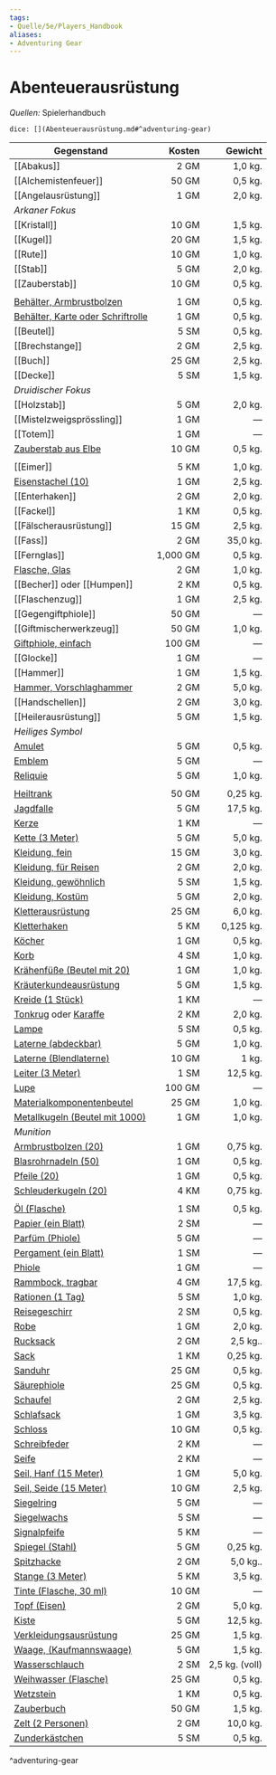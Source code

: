 ```yaml
---
tags:
- Quelle/5e/Players_Handbook
aliases:
- Adventuring Gear
---
```

# Abenteuerausrüstung
_Quellen:_ Spielerhandbuch

`dice: [](Abenteuerausrüstung.md#^adventuring-gear)`

| Gegenstand                                                                               |   Kosten |        Gewicht |
| ---------------------------------------------------------------------------------------- | --------:| --------------:|
| [[Abakus]]                                                                               |     2 GM |        1,0 kg. |
| [[Alchemistenfeuer]]                                                                     |    50 GM |        0,5 kg. |
| [[Angelausrüstung]]                                                                      |     1 GM |        2,0 kg. |
| *Arkaner Fokus*                                                                          |          |                |
| [[Kristall]]                                                                             |    10 GM |        1,5 kg. |
| [[Kugel]]                                                                                |    20 GM |        1,5 kg. |
| [[Rute]]                                                                                 |    10 GM |        1,0 kg. |
| [[Stab]]                                                                                 |     5 GM |        2,0 kg. |
| [[Zauberstab]]                                                                           |    10 GM |        0,5 kg. |
|                                                                                          |          |                |
| [Behälter, Armbrustbolzen](../Gegenstände/Armbrustbolzenbehälter.md)                     |     1 GM |        0,5 kg. |
| [Behälter, Karte oder Schriftrolle](../Gegenstände/Karten-oder-Schriftrollenbehälter.md) |     1 GM |        0,5 kg. |
| [[Beutel]]                                                                               |     5 SM |        0,5 kg. |
| [[Brechstange]]                                                                           |     2 GM |        2,5 kg. |
| [[Buch]]                                                                                 |    25 GM |        2,5 kg. |
| [[Decke]]                                                                                |     5 SM |        1,5 kg. |
| *Druidischer Fokus*                                                                      |          |                |
| [[Holzstab]]                                                                             |     5 GM |        2,0 kg. |
| [[Mistelzweigsprössling]]                                                                          |     1 GM |              — |
| [[Totem]]                                                                                |     1 GM |              — |
| [Zauberstab aus Elbe](../Gegenstände/Eibenzauberstab.md)                                 |    10 GM |        0,5 kg. |
|                                                                                          |          |                |
| [[Eimer]]                                                                                |     5 KM |        1,0 kg. |
| [Eisenstachel (10)](../Gegenstände/Eisenstacheln-10.md)                                  |     1 GM |        2,5 kg. |
| [[Enterhaken]]                                                                           |     2 GM |        2,0 kg. |
| [[Fackel]]                                                     |     1 KM |        0,5 kg. |
| [[Fälscherausrüstung]]                                                                   |    15 GM |        2,5 kg. |
| [[Fass]]                                                                                 |     2 GM |       35,0 kg. |
| [[Fernglas]]                                                                             | 1,000 GM |        0,5 kg. |
| [Flasche, Glas](Glasflasche.md)                                                          |     2 GM |        1,0 kg. |
| [[Becher]] oder [[Humpen]]                                                              |     2 KM |        0,5 kg. |
| [[Flaschenzug]]                                                                          |     1 GM |        2,5 kg. |
| [[Gegengiftphiole]]                                   |    50 GM |              — |
| [[Giftmischerwerkzeug]]                           |    50 GM |        1,0 kg. |
| [Giftphiole, einfach](../Gegenstände/Giftphiole-einfach.md)                              |   100 GM |              — |
| [[Glocke]]                                                       |     1 GM |              — |
| [[Hammer]]                                                       |     1 GM |        1,5 kg. |
| [Hammer, Vorschlaghammer](../Gegenstände/Vorschlaghammer.md)                             |     2 GM |        5,0 kg. |
| [[Handschellen]]                                           |     2 GM |        3,0 kg. |
| [[Heilerausrüstung]]                                   |     5 GM |        1,5 kg. |
| *Heiliges Symbol*                                                                        |          |                |
| [Amulet](../Gegenstände/Amulett.md)                                                      |     5 GM |        0,5 kg. |
| [Emblem](../Gegenstände/Emblem.md)                                                       |     5 GM |              — |
| [Reliquie](../Gegenstände/Reliquie.md)                                                   |     5 GM |        1,0 kg. |
|                                                                                          |          |                |
| [Heiltrank](../Gegenstände/Heiltrank.md)                                                 |    50 GM |       0,25 kg. |
| [Jagdfalle](../Gegenstände/Jagdfalle.md)                                                 |     5 GM |       17,5 kg. |
| [Kerze](../Gegenstände/Kerze.md)                                                         |     1 KM |              — |
| [Kette (3 Meter)](../Gegenstände/Kette-3-Meter.md)                                       |     5 GM |        5,0 kg. |
| [Kleidung, fein](../Gegenstände/Kleidung-fein.md)                                        |    15 GM |        3,0 kg. |
| [Kleidung, für Reisen](../Gegenstände/Kleidung-für-Reisen.md)                            |     2 GM |        2,0 kg. |
| [Kleidung, gewöhnlich](../Gegenstände/Kleidung-gewöhnlich.md)                            |     5 SM |        1,5 kg. |
| [Kleidung, Kostüm](../Gegenstände/Kleidung-Kostüm.md)                                    |     5 GM |        2,0 kg. |
| [Kletterausrüstung](../Gegenstände/Kletterausrüstung.md)                                 |    25 GM |        6,0 kg. |
| [Kletterhaken](../Gegenstände/Kletterhaken.md)                                           |     5 KM |      0,125 kg. |
| [Köcher](../Gegenstände/Köcher.md)                                                       |     1 GM |        0,5 kg. |
| [Korb](../Gegenstände/Korb.md)                                                           |     4 SM |        1,0 kg. |
| [Krähenfüße (Beutel mit 20)](../Gegenstände/Krähenfüße-Beutel-mit-20.md)                 |     1 GM |        1,0 kg. |
| [Kräuterkundeausrüstung](../Gegenstände/Kräuterkundeausrüstung.md)                       |     5 GM |        1,5 kg. |
| [Kreide (1 Stück)](../Gegenstände/Kreide-1-Stück.md)                                     |     1 KM |              — |
| [Tonkrug](Tonkrug.md) oder [Karaffe](Karaffe.md)                                         |     2 KM |        2,0 kg. |
| [Lampe](../Gegenstände/Lampe.md)                                                         |     5 SM |        0,5 kg. |
| [Laterne (abdeckbar)](Abdeckbare%20Laterne.md)                            |     5 GM |        1,0 kg. |
| [Laterne (Blendlaterne)](../Gegenstände/Blendlaterne.md)                                 |    10 GM |          1 kg. |
| [Leiter (3 Meter)](../Gegenstände/Leiter-3-Meter.md)                                     |     1 SM |       12,5 kg. |
| [Lupe](../Gegenstände/magnifying-glass.md)                                               |   100 GM |              — |
| [Materialkomponentenbeutel](../Gegenstände/Materialkomponentenbeutel.md)                 |    25 GM |        1,0 kg. |
| [Metallkugeln (Beutel mit 1000)](../Gegenstände/Metallkugeln-Beutel-mit-1000.md)         |     1 GM |        1,0 kg. |
| *Munition*                                                                               |          |                |
| [Armbrustbolzen (20)](../Gegenstände/Armbrustbolzen-20.md)                               |     1 GM |       0,75 kg. |
| [Blasrohrnadeln (50)](../Gegenstände/Blasrohrnadeln-50.md)                               |     1 GM |        0,5 kg. |
| [Pfeile (20)](../Gegenstände/Pfeile-20.md)                                               |     1 GM |        0,5 kg. |
| [Schleuderkugeln (20)](../Gegenstände/sling-bullets-20.md)                               |     4 KM |       0,75 kg. |
|                                                                                          |          |                |
| [Öl (Flasche)](../Gegenstände/oil-flask.md)                                              |     1 SM |        0,5 kg. |
| [Papier (ein Blatt)](../Gegenstände/Papier-ein-Blatt.md)                                 |     2 SM |              — |
| [Parfüm (Phiole)](../Gegenstände/perfume-vial.md)                                        |     5 GM |              — |
| [Pergament (ein Blatt)](../Gegenstände/Pergament-ein-Blatt.md)                           |     1 SM |              — |
| [Phiole](../Gegenstände/Phiole.md)                                                       |     1 GM |              — |
| [Rammbock, tragbar](../Gegenstände/portable-ram.md)                                      |     4 GM |       17,5 kg. |
| [Rationen (1 Tag)](../Gegenstände/Tagesration.md)                                        |     5 SM |        1,0 kg. |
| [Reisegeschirr](../Gegenstände/mess-kit.md)                                              |     2 SM |        0,5 kg. |
| [Robe](../Gegenstände/Roben.md)                                                          |     1 GM |        2,0 kg. |
| [Rucksack](../Gegenstände/Rucksack.md)                                                   |     2 GM |       2,5 kg.. |
| [Sack](../Gegenstände/Sack.md)                                                           |     1 KM |       0,25 kg. |
| [Sanduhr](../Gegenstände/Sanduhr.md)                                                     |    25 GM |        0,5 kg. |
| [Säurephiole](../Gegenstände/Säurephiole.md)                                             |    25 GM |        0,5 kg. |
| [Schaufel](../Gegenstände/Schaufel.md)                                                   |     2 GM |        2,5 kg. |
| [Schlafsack](../Gegenstände/Schlafsack.md)                                               |     1 GM |        3,5 kg. |
| [Schloss](../Gegenstände/Schloss.md)                                                     |    10 GM |        0,5 kg. |
| [Schreibfeder](../Gegenstände/ink-pen.md)                                                |     2 KM |              — |
| [Seife](../Gegenstände/Seife.md)                                                         |     2 KM |              — |
| [Seil, Hanf (15 Meter)](../Gegenstände/hempen-rope-50-feet.md)                           |     1 GM |        5,0 kg. |
| [Seil, Seide (15 Meter)](../Gegenstände/silk-rope-50-feet.md)                            |    10 GM |        2,5 kg. |
| [Siegelring](../Gegenstände/signet-ring.md)                                              |     5 GM |              — |
| [Siegelwachs](../Gegenstände/sealing-wax.md)                                             |     5 SM |              — |
| [Signalpfeife](../Gegenstände/signal-whistle.md)                                         |     5 KM |              — |
| [Spiegel (Stahl)](../Gegenstände/steel-mirror.md)                                        |     5 GM |       0,25 kg. |
| [Spitzhacke](../Gegenstände/miners-pick.md)                                              |     2 GM |       5,0 kg.. |
| [Stange (3 Meter)](../Gegenstände/pole-10-foot.md)                                       |     5 KM |        3,5 kg. |
| [Tinte (Flasche, 30 ml)](../Gegenstände/ink-1-ounce-bottle.md)                           |    10 GM |              — |
| [Topf (Eisen)](../Gegenstände/iron-pot.md)                                               |     2 GM |        5,0 kg. |
| [Kiste](Kiste.md)                                                         |     5 GM |       12,5 kg. |
| [Verkleidungsausrüstung](../Gegenstände/Verkleidungsausrüstung.md)                       |    25 GM |        1,5 kg. |
| [Waage, (Kaufmannswaage)](../Gegenstände/merchants-scale.md)                             |     5 GM |        1,5 kg. |
| [Wasserschlauch](../Gegenstände/Wasserschlauch.md)                                       |     2 SM | 2,5 kg. (voll) |
| [Weihwasser (Flasche)](../Gegenstände/holy-water-flask.md)                               |    25 GM |        0,5 kg. |
| [Wetzstein](../Gegenstände/Schleifstein.md)                                              |     1 KM |        0,5 kg. |
| [Zauberbuch](../Gegenstände/Zauberbuch.md)                                               |    50 GM |        1,5 kg. |
| [Zelt (2 Personen)](../Gegenstände/Zwei-Mann-Zelt.md)                                    |     2 GM |       10,0 kg. |
| [Zunderkästchen](../Gegenstände/Zunderkästchen.md)                                       |     5 SM |        0,5 kg. |
^adventuring-gear